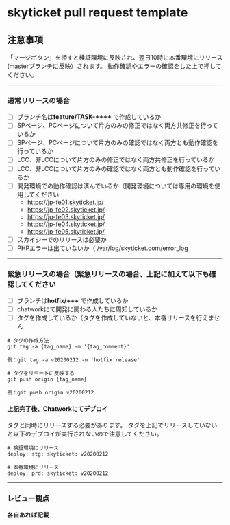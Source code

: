 # skyticket pull request template

## 注意事項
「マージボタン」を押すと検証環境に反映され、翌日10時に本番環境にリリース(masterブランチに反映）されます。
動作確認やエラーの確認をした上で押してください。

------------------------------------------------------------------------------------

### 通常リリースの場合
- [ ] ブランチ名は**feature/TASK-++++** で作成しているか
- [ ] SPページ、PCページについて片方のみの修正ではなく両方共修正を行っているか
- [ ] SPページ、PCページについて片方のみの確認ではなく両方とも動作確認を行っているか
- [ ] LCC、非LCCについて片方のみの修正ではなく両方共修正を行っているか
- [ ] LCC、非LCCについて片方のみの確認ではなく両方とも動作確認を行っているか
- [ ] 開発環境での動作確認は済んでいるか（開発環境については専用の環境を使用してください
  - https://jp-fe01.skyticket.jp/
  - https://jp-fe02.skyticket.jp/
  - https://jp-fe03.skyticket.jp/
  - https://jp-fe04.skyticket.jp/
  - https://jp-fe05.skyticket.jp/
- [ ] スカイシーでのリリースは必要か
- [ ] PHPエラーは出ていないか（ /var/log/skyticket.com/error_log

------------------------------------------------------------------------------------

### 緊急リリースの場合（緊急リリースの場合、上記に加えて以下も確認してください
- [ ] ブランチは**hotfix/+++** で作成しているか
- [ ] chatworkにて開発に関わる人たちに周知しているか
- [ ] タグを作成しているか（タグを作成していないと、本番リリースを行えません
```
# タグの作成方法
git tag -a {tag_name} -m '{tag_comment}'

例：git tag -a v20200212 -m 'hotfix release'

# タグをリモートに反映する
git push origin {tag_name}

例：git push origin v20200212
```

#### 上記完了後、Chatworkにてデプロイ
タグと同時にリリースする必要があります。
タグを上記でリリースしていないと以下のデプロイが実行されないので注意してください。
```
# 検証環境にリリース
deploy: stg: skyticket: v20200212

# 本番環境にリリース
deploy: prd: skyticket: v20200212
```

------------------------------------------------------------------------------------

### レビュー観点
**各自あれば記載**
